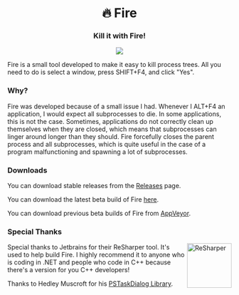 <h1 align="center">🔥 Fire</h1>
<h3 align="center">Kill it with Fire!</h3>
<p align="center">
    <a href="https://ci.appveyor.com/project/LewisTehMinerz/Fire">
        <img src="https://img.shields.io/appveyor/ci/LewisTehMinerz/Fire.svg?style=for-the-badge&logo=appveyor">
    </a>
</p>

Fire is a small tool developed to make it easy to kill process trees. All you need to do is select a window, press SHIFT+F4, and click "Yes".

### Why?
Fire was developed because of a small issue I had. Whenever I ALT+F4 an application, I would expect all subprocesses to die. In some applications, this is not the case. Sometimes, applications do not correctly clean up themselves when they are closed, which means that subprocesses can linger around longer than they should. Fire forcefully closes the parent process and all subprocesses, which is quite useful in the case of a program malfunctioning and spawning a lot of subprocesses.

### Downloads
You can download stable releases from the [Releases](https://github.com/LewisTehMinerz/Fire/releases) page.

You can download the latest beta build of Fire [here](https://ci.appveyor.com/api/projects/LewisTehMinerz/Fire/artifacts/Fire/bin/Debug/Fire.exe).

You can download previous beta builds of Fire from [AppVeyor](https://ci.appveyor.com/project/LewisTehMinerz/Fire/history).

### Special Thanks

<p>
    <a href="https://jetbrains.com/resharper/">
        <img src="http://resources.jetbrains.com/storage/products/resharper/img/meta/resharper_logo_300x300.png" alt="ReSharper" width="100" align="right">
    </a>
    Special thanks to Jetbrains for their ReSharper tool. It's used to help build Fire. I highly recommend it to anyone who is coding in .NET and people who code in C++ because there's a version for you C++ developers!
</p>
<p>
    Thanks to Hedley Muscroft for his <a href="https://www.codeproject.com/Articles/21276/Vista-TaskDialog-Wrapper-and-Emulator">PSTaskDialog Library</a>.
</p>